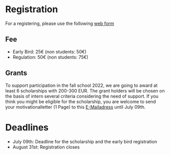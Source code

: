 # Registration

For a registering, please use the following [web form](https://lets-meet.org/reg/2db1281ebdd7e1ebc8)

## Fee

- Early Bird: 25€ (non students: 50€) <br>
- Regulation: 50€ (non students: 75€)<br>

## Grants

To support participation in the fall school 2022, we are going to award at least 6 scholarships with 200-300 EUR. The grant holders will be chosen on the basis of intern several criteria considering the need of support. If you think you might be eligible for the scholarship, you are welcome to send your motivationalletter (1 Page) to this [E-Mailadress](Hoebel@leibniz-zas.de) until July 09th. 

# Deadlines

- July 09th: Deadline for the scholarship and the early bird registration <br>
- August 31st: Registration closes <br>


